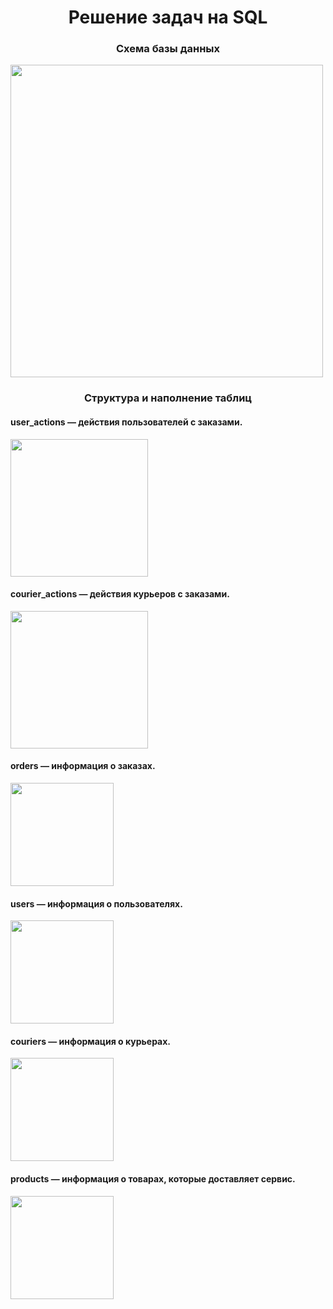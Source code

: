 <h1 align="center">Решение задач на SQL</h1>

<h3 align="center">Схема базы данных</h3>

<img src="https://raw.githubusercontent.com/thepokerr/pictures/main/1.jpg" height="500"/>

<h3 align="center">Структура и наполнение таблиц</h3>

<h4 >user_actions — действия пользователей с заказами. </h4>
<img src="https://raw.githubusercontent.com/thepokerr/pictures/main/юзеракт.png?token=GHSAT0AAAAAACA7RI5ATQNWCDRB3CKOT2WYZBO2MGQ" height="220"/>

<h4 >courier_actions — действия курьеров с заказами.</h4>
<img src="https://raw.githubusercontent.com/thepokerr/pictures/main/са.png?token=GHSAT0AAAAAACA7RI5BF2J46Z4LNWSN4GR6ZBO2MRQ" height="220"/>

<h4 >orders — информация о заказах.</h4>
<img src="https://raw.githubusercontent.com/thepokerr/pictures/main/ордерс.png?token=GHSAT0AAAAAACA7RI5BIUKUUBFCHPUAXTVSZBO2MZA" height="165"/>

<h4 >users — информация о пользователях.</h4>
<img src="https://raw.githubusercontent.com/thepokerr/pictures/main/юзерс.png?token=GHSAT0AAAAAACA7RI5BHFZ2UWSTCBQDRFMIZBO2NBQ" height="165"/>

<h4 >couriers — информация о курьерах.</h4>
<img src="https://raw.githubusercontent.com/thepokerr/pictures/main/коурс.png?token=GHSAT0AAAAAACA7RI5AJHM2XZY3C7M7QOGEZBO2NKA" height="165"/>

<h4 >products — информация о товарах, которые доставляет сервис.</h4>
<img src="https://raw.githubusercontent.com/thepokerr/pictures/main/прод.png?token=GHSAT0AAAAAACA7RI5BIKUEYUZNOEW6OLNYZBO2NYA" height="165"/>

  



